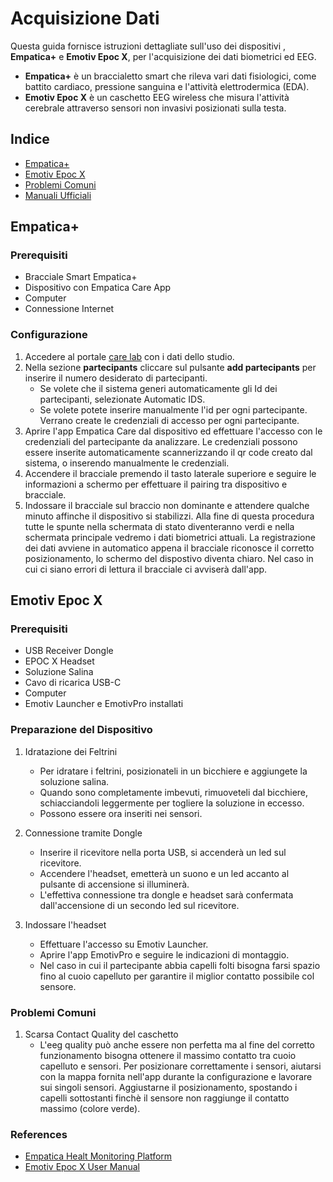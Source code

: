 # Acquisizione Dati 
Questa guida fornisce istruzioni dettagliate sull'uso dei dispositivi , **Empatica+** e **Emotiv Epoc X**, per l'acquisizione dei dati biometrici ed EEG.
- **Empatica+** è un braccialetto smart che rileva vari dati fisiologici, come battito cardiaco, pressione sanguina e l'attività elettrodermica (EDA).
- **Emotiv Epoc X** è un caschetto EEG wireless che misura l'attività cerebrale attraverso sensori non invasivi 
    posizionati sulla testa.
## Indice
- [Empatica+](#Empatica+)
- [Emotiv Epoc X](#Emotiv-Epoc-X)
- [Problemi Comuni](#Problemi-Comuni)
- [Manuali Ufficiali](#References)



## Empatica+

### Prerequisiti

- Bracciale Smart Empatica+
- Dispositivo con Empatica Care App
- Computer
- Connessione Internet

### Configurazione
1. Accedere al portale [care lab](https://carelab.empatica.com/) con i dati dello studio.
2. Nella sezione **partecipants** cliccare sul pulsante **add partecipants** per inserire il numero desiderato di partecipanti.
    - Se volete che il sistema generi automaticamente gli Id dei partecipanti, selezionate Automatic IDS.
    - Se volete potete inserire manualmente l'id per ogni partecipante.
    Verrano create le credenziali di accesso per ogni partecipante. 
3. Aprire l'app Empatica Care dal dispositivo ed effettuare l'accesso con le credenziali del partecipante da analizzare. Le credenziali possono essere inserite
automaticamente scannerizzando il qr code creato dal sistema, o inserendo manualmente le credenziali.
4. Accendere il bracciale premendo il tasto laterale superiore e seguire le informazioni a schermo per effettuare il pairing tra dispositivo e bracciale. 
5. Indossare il bracciale sul braccio non dominante e attendere qualche minuto affinche il dispositivo si stabilizzi. Alla fine di questa procedura tutte le spunte nella schermata di stato diventeranno verdi e nella schermata principale vedremo i dati biometrici attuali.
La registrazione dei dati avviene in automatico appena il bracciale riconosce il corretto posizionamento, lo schermo del dispostivo diventa chiaro. Nel caso in cui ci siano errori di lettura il bracciale ci avviserà dall'app. 

## Emotiv Epoc X

### Prerequisiti

- USB Receiver Dongle
- EPOC X Headset
- Soluzione Salina
- Cavo di ricarica USB-C
- Computer
- Emotiv Launcher e EmotivPro installati

### Preparazione del Dispositivo
1. Idratazione dei Feltrini
    - Per idratare i feltrini, posizionateli in un bicchiere e aggiungete la soluzione salina.
    - Quando sono completamente imbevuti, rimuoveteli dal bicchiere, schiacciandoli leggermente per togliere la soluzione in eccesso.
    - Possono essere ora inseriti nei sensori.
    
2. Connessione tramite Dongle
    - Inserire il ricevitore nella porta USB, si accenderà un led sul ricevitore.
    - Accendere l'headset, emetterà un suono e un led accanto al pulsante di accensione si illuminerà.
    - L'effettiva connessione tra dongle e headset sarà confermata dall'accensione di un secondo led sul ricevitore.

3. Indossare l'headset
    - Effettuare l'accesso su Emotiv Launcher.
    - Aprire l'app EmotivPro e seguire le indicazioni di montaggio.
    - Nel caso in cui il partecipante abbia capelli folti bisogna farsi spazio fino al cuoio capelluto
      per garantire il miglior contatto possibile col sensore.

### Problemi Comuni
1. Scarsa Contact Quality del caschetto
   - L'eeg quality può anche essere non perfetta ma al fine del corretto funzionamento bisogna ottenere il massimo
     contatto tra cuoio capelluto e sensori. Per posizionare correttamente i sensori, aiutarsi con la mappa fornita nell'app durante la configurazione
     e lavorare sui singoli sensori. Aggiustarne il posizionamento, spostando i capelli sottostanti finchè il sensore non raggiunge il contatto massimo (colore verde).

### References
- [Empatica Healt Monitoring Platform](https://s3.amazonaws.com/box.empatica.com/manuals/embraceplus_care/v1.3/en/EHMP_PatientInstructionsForUse-en-UM-74-Rev%205.0.pdf)
- [Emotiv Epoc X User Manual](https://emotiv.gitbook.io/epoc-x-user-manual)

